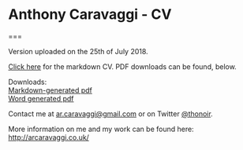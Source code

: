 # Anthony Caravaggi - CV
===

Version uploaded on the 25th of July 2018.   

[Click here](https://github.com/arcaravaggi/CV/blob/master/Anthony_Caravaggi_CV.Rmd) for the markdown CV. PDF downloads can be found, below.  

Downloads:   
[Markdown-generated pdf](https://github.com/arcaravaggi/CV/blob/master/A_Caravaggi_CV.pdf)  
[Word generated pdf](https://github.com/arcaravaggi/CV/blob/master/CV_AC.pdf)  

Contact me at ar.caravaggi@gmail.com or on Twitter [@thonoir](http://www.twitter.com/thonoir).   

More information on me and my work can be found here: http://arcaravaggi.co.uk/
